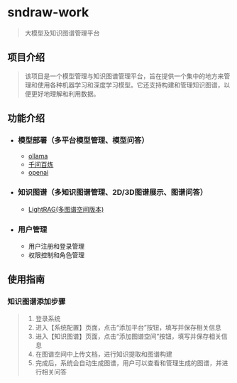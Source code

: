 # sndraw-work
> 大模型及知识图谱管理平台
## 项目介绍
> 该项目是一个模型管理与知识图谱管理平台，旨在提供一个集中的地方来管理和使用各种机器学习和深度学习模型。它还支持构建和管理知识图谱，以便更好地理解和利用数据。

## 功能介绍
- ### 模型部署（多平台模型管理、模型问答）
  - [ollama](https://github.com/ollama/ollama)
  - [千问百炼](https://bailian.console.aliyun.com/)
  - [openai](https://github.com/openai/openai-python)

- ### 知识图谱（多知识图谱管理、2D/3D图谱展示、图谱问答）
  - [LightRAG(多图谱空间版本)](https://github.com/sndraw/LightRAG-Workspaces)

- ### 用户管理
  - 用户注册和登录管理
  - 权限控制和角色管理
  
## 使用指南
### 知识图谱添加步骤
> 1. 登录系统
> 2. 进入【系统配置】页面，点击“添加平台”按钮，填写并保存相关信息
> 3. 进入【知识图谱】页面，点击“添加图谱空间”按钮，填写并保存相关信息
> 4. 在图谱空间中上传文档，进行知识提取和图谱构建
> 5. 完成后，系统会自动生成图谱，用户可以查看和管理生成的图谱，并进行相关问答